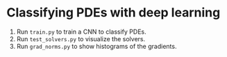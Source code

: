 # Classifying PDEs with deep learning

1. Run `train.py` to train a CNN to classify PDEs.
2. Run `test_solvers.py` to visualize the solvers.
3. Run `grad_norms.py` to show histograms of the gradients.
